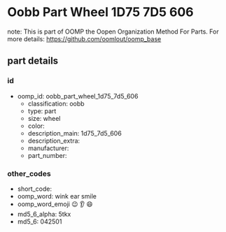 # Oobb Part Wheel 1D75 7D5 606  

note: This is part of OOMP the Oopen Organization Method For Parts. For more details: https://github.com/oomlout/oomp_base

##  part details





### id
* oomp_id: oobb_part_wheel_1d75_7d5_606
  * classification: oobb
  * type: part
  * size: wheel
  * color: 
  * description_main: 1d75_7d5_606
  * description_extra: 
  * manufacturer: 
  * part_number: 

### other_codes
* short_code: 
* oomp_word: wink ear smile
* oomp_word_emoji :wink: :ear: :smile:
* md5_6_alpha: 5tkx
* md5_6: 042501